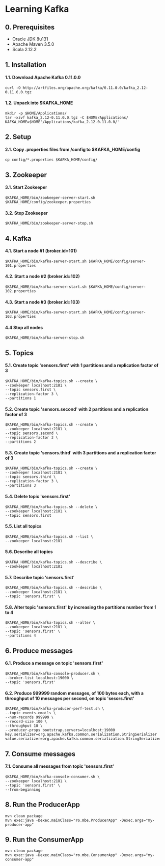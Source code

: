 # Learning Kafka
## 0. Prerequisites
- Oracle JDK 8u131
- Apache Maven 3.5.0
- Scala 2.12.2
## 1. Installation
#### 1.1. Download Apache Kafka 0.11.0.0
```shell
curl -O http://artfiles.org/apache.org/kafka/0.11.0.0/kafka_2.12-0.11.0.0.tgz
```
#### 1.2. Unpack into $KAFKA\_HOME
```shell
mkdir -p $HOME/Applications/
tar -xzvf kafka_2.12-0.11.0.0.tgz -C $HOME/Applications/
KAFKA_HOME=$HOME'/Applications/kafka_2.12-0.11.0.0/'
```
## 2. Setup
#### 2.1. Copy .properties files from /config to $KAFKA\_HOME/config
```shell
cp config/*.properties $KAFKA_HOME/config/
```
## 3. Zookeeper
#### 3.1. Start Zookeeper
```shell
$KAFKA_HOME/bin/zookeeper-server-start.sh $KAFKA_HOME/config/zookeeper.properties
```
#### 3.2. Stop Zookeeper
```shell
$KAFKA_HOME/bin/zookeeper-server-stop.sh
```
## 4. Kafka
#### 4.1. Start a node #1 (broker.id=101)
```shell
$KAFKA_HOME/bin/kafka-server-start.sh $KAFKA_HOME/config/server-101.properties
```
#### 4.2. Start a node #2 (broker.id=102)
```shell
$KAFKA_HOME/bin/kafka-server-start.sh $KAFKA_HOME/config/server-102.properties
```
#### 4.3. Start a node #3 (broker.id=103)
```shell
$KAFKA_HOME/bin/kafka-server-start.sh $KAFKA_HOME/config/server-103.properties
```
#### 4.4 Stop all nodes
```shell
$KAFKA_HOME/bin/kafka-server-stop.sh
```
## 5. Topics
#### 5.1. Create topic 'sensors.first' with 1 partitions and a replication factor of 3
```shell
$KAFKA_HOME/bin/kafka-topics.sh --create \
--zookeeper localhost:2181 \
--topic sensors.first \
--replication-factor 3 \
--partitions 1
```
#### 5.2. Create topic 'sensors.second' with 2 partitions and a replication factor of 3
```shell
$KAFKA_HOME/bin/kafka-topics.sh --create \
--zookeeper localhost:2181 \
--topic sensors.second \
--replication-factor 3 \
--partitions 2
```
#### 5.3. Create topic 'sensors.third' with 3 partitions and a replication factor of 3
```shell
$KAFKA_HOME/bin/kafka-topics.sh --create \
--zookeeper localhost:2181 \
--topic sensors.third \
--replication-factor 3 \
--partitions 3
```
#### 5.4. Delete topic 'sensors.first'
```shell
$KAFKA_HOME/bin/kafka-topics.sh --delete \
--zookeeper localhost:2181 \
--topic sensors.first
```
#### 5.5. List all topics
```shell
$KAFKA_HOME/bin/kafka-topics.sh --list \
--zookeeper localhost:2181
```
#### 5.6. Describe all topics
```shell
$KAFKA_HOME/bin/kafka-topics.sh --describe \
--zookeeper localhost:2181 
```
#### 5.7. Describe topic 'sensors.first'
```shell
$KAFKA_HOME/bin/kafka-topics.sh --describe \
--zookeeper localhost:2181 \
--topic 'sensors.first' \
```
#### 5.8. Alter topic 'sensors.first' by increasing the partitions number from 1 to 4
```shell
$KAFKA_HOME/bin/kafka-topics.sh --alter \
--zookeeper localhost:2181 \
--topic 'sensors.first' \
--partitions 4
```
## 6. Produce messages
#### 6.1. Produce a message on topic 'sensors.first'
```shell
$KAFKA_HOME/bin/kafka-console-producer.sh \
--broker-list localhost:19000 \
--topic 'sensors.first'
```
#### 6.2. Produce 999999 random messages, of 100 bytes each, with a throughput of 10 messages per second, on topic 'sesors.first'
```shell
$KAFKA_HOME/bin/kafka-producer-perf-test.sh \
--topic events.emails \
--num-records 999999 \
--record-size 100 \
--throughput 10 \
--producer-props bootstrap.servers=localhost:19000 key.serializer=org.apache.kafka.common.serialization.StringSerializer value.serializer=org.apache.kafka.common.serialization.StringSerializer
```
## 7. Consume messages
#### 7.1. Consume all messages from topic 'sensors.first'
```shell
$KAFKA_HOME/bin/kafka-console-consumer.sh \
--zookeeper localhost:2181 \
--topic 'sensors.first' \
--from-beginning
```
## 8. Run the ProducerApp
```shell
mvn clean package
mvn exec:java -Dexec.mainClass="ro.mbe.ProducerApp" -Dexec.args="my-producer-app"
```
## 9. Run the ConsumerApp
```shell
mvn clean package
mvn exec:java -Dexec.mainClass="ro.mbe.ConsumerApp" -Dexec.args="my-consumer-app"
```
